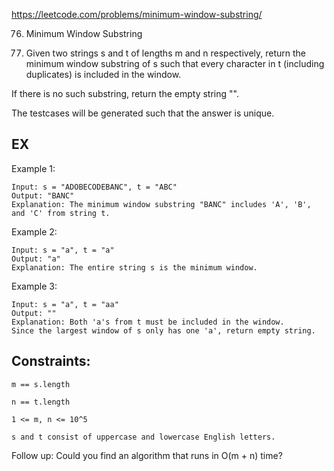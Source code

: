 https://leetcode.com/problems/minimum-window-substring/

76. Minimum Window Substring

77. Given two strings s and t of lengths m and n respectively, return the minimum window  substring  of s such that every character in t (including duplicates) is included in the window. 

If there is no such substring, return the empty string "".

The testcases will be generated such that the answer is unique.

## EX

Example 1:

```
Input: s = "ADOBECODEBANC", t = "ABC"
Output: "BANC"
Explanation: The minimum window substring "BANC" includes 'A', 'B', and 'C' from string t.
```

Example 2:

```
Input: s = "a", t = "a"
Output: "a"
Explanation: The entire string s is the minimum window.
```

Example 3:

```
Input: s = "a", t = "aa"
Output: ""
Explanation: Both 'a's from t must be included in the window.
Since the largest window of s only has one 'a', return empty string.
```

## Constraints:

    m == s.length

    n == t.length

    1 <= m, n <= 10^5

    s and t consist of uppercase and lowercase English letters.

Follow up: Could you find an algorithm that runs in O(m + n) time?
